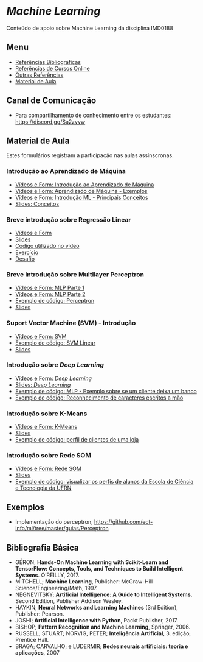
# _Machine Learning_ 
Conteúdo de apoio sobre Machine Learning da disciplina IMD0188  

## Menu 

* [Referências Bibliográficas](https://github.com/ect-info/dpia/blob/master/Bibliografia.md) 
* [Referências de Cursos Online](https://github.com/ect-info/ml/blob/master/cursos_online.md) 
* [Outras Referências](https://github.com/ect-info/ml/blob/master/outras_referencias.md)
* [Material de Aula](https://github.com/ect-info/ml/blob/master/2020_1.md#material-de-aula) 
 

## Canal de Comunicação 
* Para compartilhamento de conhecimento entre os estudantes:  https://discord.gg/Sa2zvvw 

## Material de Aula 
Estes formulários registram a participação nas aulas assínscronas. 

### Introdução ao Aprendizado de Máquina 
* [Vídeos e Form: Introdução ao Aprendizado de Máquina](https://forms.gle/XQFTKRAzzp5QbCs68)   
* [Vídeos e Form: Aprendizado de Máquina - Exemplos](https://forms.gle/17xb4qcNzrcRA3gN9)   
* [Vídeos e Form: Introdução ML - Principais Conceitos](https://forms.gle/A8fpDgvEv7A8YPFv7)   
* [Slides: Conceitos](https://docs.google.com/presentation/d/1UKK1HW9Wfh-q2qqAloiJYp179EVMw5GuVu3Yzphefgw/edit?usp=sharing)   

### Breve introdução sobre Regressão Linear  
* [Vídeos e Form](https://forms.gle/QWaVAi71GBTnjNYK8) 
* [Slides](https://docs.google.com/presentation/d/1iELBYui_t5S_FNhsOZkqm_a1xvHtOW17QbGeLYWAr-s/edit?usp=sharing) 
* [Código utilizado no vídeo](https://colab.research.google.com/drive/1cnvCdgxz0eHWzSSjKrMPD1LLj5VE21rv?usp=sharing)  
* [Exercício](https://colab.research.google.com/drive/1Ije_CQ1uywwhaQU9bnDEiSmS0b9AJq1E?usp=sharing) 
* [Desafio](https://colab.research.google.com/drive/1cY0xY7G8hh6OLBndI7_M5i48ZBqdSBA7?usp=sharing)

### Breve introdução sobre Multilayer Perceptron 
* [Vídeos e Form: MLP Parte 1](https://forms.gle/VopVYaFesompVMgn8)
* [Vídeos e Form: MLP Parte 2](https://forms.gle/YbRqcxQT5nDbjYzj9) 
* [Exemplo de código: Perceptron](https://colab.research.google.com/drive/1jbFCvifaAou19mlu2pI3Rso8DoMow_zl?usp=sharing) 
* [Slides](https://docs.google.com/presentation/d/1oIzH-SNbJ3_4vYZdt_IZQi3537BUJKsvio_oV8c8Bnc/edit?usp=sharing) 

### Suport Vector Machine (SVM) - Introdução
* [Vídeos e Form: SVM](https://forms.gle/vzFZXatdThDe9LdH8) 
* [Exemplo de código: SVM Linear](https://colab.research.google.com/drive/1VYmZBcf2FHmz_gwPRxllxwoy0nTaU8X9?usp=sharing) 
* [Slides](https://docs.google.com/presentation/d/19mAI5sjOWURpzuKpoFjbjmCkjUXUysU_kysfbksmVAg/edit?usp=sharing) 

### Introdução sobre _Deep Learning_
* [Vídeos e Form: _Deep Learning_](https://forms.gle/U2zfJ4n7AmSA3tp5A)
* [Slides: _Deep Learning_](https://docs.google.com/presentation/d/1pxztvhuOc36D76cDW86oj8nGZAIlQSEn2GZJE0GzGLw/edit?usp=sharing)
* [Exemplo de código: MLP - Exemplo sobre se um cliente deixa um banco](https://colab.research.google.com/drive/1NndIE2zvup_aWqSG06JR7i6_WxXQ-xMU?usp=sharing)
* [Exemplo de código: Reconhecimento de caracteres escritos a mão](https://colab.research.google.com/drive/1gGi-n3vAJkjdEKMYLZkSCXoDhyRS1tSJ?usp=sharing)

### Introdução sobre K-Means
* [Vídeos e Form: K-Means](https://forms.gle/XrCfUvuvtXtwAua56)
* [Slides](https://docs.google.com/presentation/d/1hzeAFwgHNZ7pr_POzd4_2lXUgOz_vrVfuhjxl6tbBCs/edit?usp=sharing)
* [Exemplo de código: perfil de clientes de uma loja](https://colab.research.google.com/drive/15Q-gTih7v2f5pYc64xQa2ytzX2gisX0q?usp=sharing)

### Introdução sobre Rede SOM 
* [Vídeos e Form: Rede SOM](https://forms.gle/uYQti6kABLtL2g659)
* [Slides]()
* [Exemplo de código: visualizar os perfis de alunos da Escola de Ciência e Tecnologia da UFRN](https://colab.research.google.com/drive/1PX9YlNGx_pjgesMsnhyjrXI-nsuJOdWI?usp=sharing)


## Exemplos 
* Implementação do perceptron, https://github.com/ect-info/ml/tree/master/guias/Perceptron 


## Bibliografia Básica 
* GÉRON; **Hands-On Machine Learning with Scikit-Learn and TensorFlow: Concepts, Tools, and Techniques to Build Intelligent Systems**. O’REILLY, 2017.
* MITCHELL; **Machine Learning**, Publisher: McGraw-Hill Science/Engineering/Math, 1997.
* NEGNEVITSKY; **Artificial Intelligence: A Guide to Intelligent Systems**, Second Edition, Publisher Addison Wesley.
* HAYKIN; **Neural Networks and Learning Machines** (3rd Edition), Publisher: Pearson. 
* JOSHI; **Artificial Intelligence with Python**,  Packt Publisher, 2017.  
* BISHOP; **Pattern Recognition and Machine Learning**, Springer, 2006. 
* RUSSELL, STUART; NORVIG, PETER; **Inteligência Artificial**, 3. edição, Prentice Hall.
* BRAGA; CARVALHO; e LUDERMIR;  **Redes neurais artificiais: teoria e aplicações**, 2007


